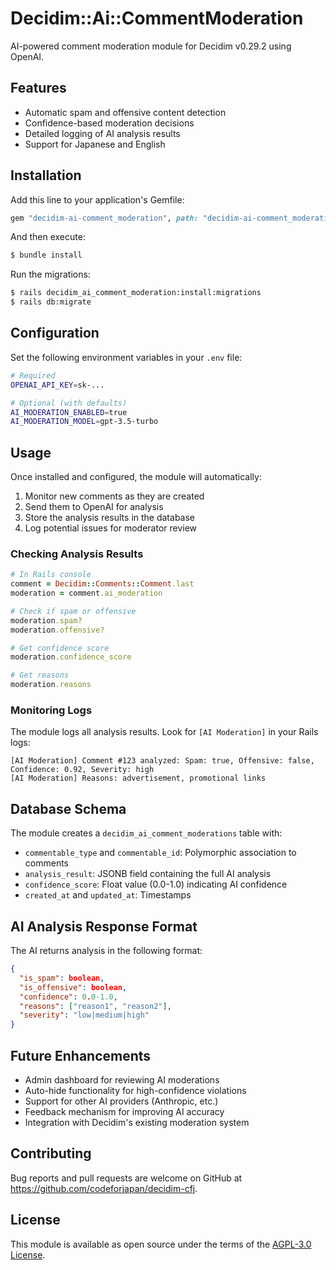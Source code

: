 # Decidim::Ai::CommentModeration

AI-powered comment moderation module for Decidim v0.29.2 using OpenAI.

## Features

- Automatic spam and offensive content detection
- Confidence-based moderation decisions
- Detailed logging of AI analysis results
- Support for Japanese and English

## Installation

Add this line to your application's Gemfile:

```ruby
gem "decidim-ai-comment_moderation", path: "decidim-ai-comment_moderation"
```

And then execute:

```bash
$ bundle install
```

Run the migrations:

```bash
$ rails decidim_ai_comment_moderation:install:migrations
$ rails db:migrate
```

## Configuration

Set the following environment variables in your `.env` file:

```bash
# Required
OPENAI_API_KEY=sk-...

# Optional (with defaults)
AI_MODERATION_ENABLED=true
AI_MODERATION_MODEL=gpt-3.5-turbo
```

## Usage

Once installed and configured, the module will automatically:

1. Monitor new comments as they are created
2. Send them to OpenAI for analysis
3. Store the analysis results in the database
4. Log potential issues for moderator review

### Checking Analysis Results

```ruby
# In Rails console
comment = Decidim::Comments::Comment.last
moderation = comment.ai_moderation

# Check if spam or offensive
moderation.spam?
moderation.offensive?

# Get confidence score
moderation.confidence_score

# Get reasons
moderation.reasons
```

### Monitoring Logs

The module logs all analysis results. Look for `[AI Moderation]` in your Rails logs:

```
[AI Moderation] Comment #123 analyzed: Spam: true, Offensive: false, Confidence: 0.92, Severity: high
[AI Moderation] Reasons: advertisement, promotional links
```

## Database Schema

The module creates a `decidim_ai_comment_moderations` table with:

- `commentable_type` and `commentable_id`: Polymorphic association to comments
- `analysis_result`: JSONB field containing the full AI analysis
- `confidence_score`: Float value (0.0-1.0) indicating AI confidence
- `created_at` and `updated_at`: Timestamps

## AI Analysis Response Format

The AI returns analysis in the following format:

```json
{
  "is_spam": boolean,
  "is_offensive": boolean,
  "confidence": 0.0-1.0,
  "reasons": ["reason1", "reason2"],
  "severity": "low|medium|high"
}
```

## Future Enhancements

- Admin dashboard for reviewing AI moderations
- Auto-hide functionality for high-confidence violations
- Support for other AI providers (Anthropic, etc.)
- Feedback mechanism for improving AI accuracy
- Integration with Decidim's existing moderation system

## Contributing

Bug reports and pull requests are welcome on GitHub at https://github.com/codeforjapan/decidim-cfj.

## License

This module is available as open source under the terms of the [AGPL-3.0 License](https://opensource.org/licenses/AGPL-3.0).